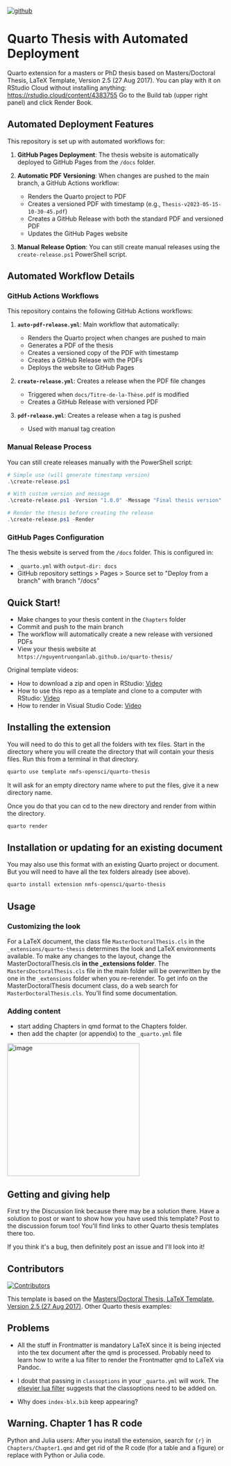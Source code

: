 [![github](https://img.shields.io/github/v/release/NguyenTruongAnLab/quarto-thesis?color=brightgreen&label=GitHub)](https://github.com/NguyenTruongAnLab/quarto-thesis/releases/latest)

# Quarto Thesis with Automated Deployment

Quarto extension for a masters or PhD thesis based on Masters/Doctoral Thesis, LaTeX Template, Version 2.5 (27 Aug 2017). You can play with it on RStudio Cloud without installing anything: https://rstudio.cloud/content/4383755  Go to the Build tab (upper right panel) and click Render Book.

## Automated Deployment Features

This repository is set up with automated workflows for:

1. **GitHub Pages Deployment**: The thesis website is automatically deployed to GitHub Pages from the `/docs` folder.

2. **Automatic PDF Versioning**: When changes are pushed to the main branch, a GitHub Actions workflow:
   - Renders the Quarto project to PDF
   - Creates a versioned PDF with timestamp (e.g., `Thesis-v2023-05-15-10-30-45.pdf`)
   - Creates a GitHub Release with both the standard PDF and versioned PDF
   - Updates the GitHub Pages website

3. **Manual Release Option**: You can still create manual releases using the `create-release.ps1` PowerShell script.

## Automated Workflow Details

### GitHub Actions Workflows

This repository contains the following GitHub Actions workflows:

1. **`auto-pdf-release.yml`**: Main workflow that automatically:
   - Renders the Quarto project when changes are pushed to main
   - Generates a PDF of the thesis
   - Creates a versioned copy of the PDF with timestamp
   - Creates a GitHub Release with the PDFs
   - Deploys the website to GitHub Pages

2. **`create-release.yml`**: Creates a release when the PDF file changes
   - Triggered when `docs/Titre-de-la-Thèse.pdf` is modified
   - Creates a GitHub Release with versioned PDF

3. **`pdf-release.yml`**: Creates a release when a tag is pushed
   - Used with manual tag creation

### Manual Release Process

You can still create releases manually with the PowerShell script:

```powershell
# Simple use (will generate timestamp version)
.\create-release.ps1

# With custom version and message
.\create-release.ps1 -Version "1.0.0" -Message "Final thesis version"

# Render the thesis before creating the release
.\create-release.ps1 -Render
```

### GitHub Pages Configuration

The thesis website is served from the `/docs` folder. This is configured in:
- `_quarto.yml` with `output-dir: docs`
- GitHub repository settings > Pages > Source set to "Deploy from a branch" with branch "/docs"

## Quick Start!

* Make changes to your thesis content in the `Chapters` folder
* Commit and push to the main branch
* The workflow will automatically create a new release with versioned PDFs
* View your thesis website at `https://nguyentruonganlab.github.io/quarto-thesis/`

Original template videos:
* How to download a zip and open in RStudio: [Video](https://youtu.be/33l8GhtUfnU)
* How to use this repo as a template and clone to a computer with RStudio: [Video](https://youtu.be/smzNQtogSaI)
* How to render in Visual Studio Code: [Video](https://youtu.be/IJe3A8-Ee2E)


## Installing the extension

You will need to do this to get all the folders with tex files. Start in the directory where you will create the directory that will contain your thesis files. Run this from a terminal in that directory.

```bash
quarto use template nmfs-opensci/quarto-thesis
```

It will ask for an empty directory name where to put the files, give it a new directory name.

Once you do that you can cd to the new directory and render from within the directory.

```bash
quarto render
```

## Installation or updating for an existing document

You may also use this format with an existing Quarto project or document. But you will need to have all the tex folders already (see above).

```bash
quarto install extension nmfs-opensci/quarto-thesis
```

## Usage

### Customizing the look

For a LaTeX document, the class file `MasterDoctoralThesis.cls` in the `_extensions/quarto-thesis` determines the look and LaTeX environments available. To make any changes to the layout, change the MasterDoctoralThesis.cls **in the _extensions folder**. The `MastersDoctoralThesis.cls` file in the main folder will be overwritten by the one in the `_extensions` folder when you re-rerender.  To get info on the MasterDoctoralThesis document class, do a web search for `MasterDoctoralThesis.cls`. You'll find some documentation.

### Adding content

* start adding Chapters in qmd format to the Chapters folder.
* then add the chapter (or appendix) to the `_quarto.yml` file

<img width="305" alt="image" src="https://github.com/nmfs-opensci/quarto-thesis/assets/2545978/3cbd21f5-185f-4930-8699-a623af15fd84">


## Getting and giving help

First try the Discussion link because there may be a solution there. Have a solution to post or want to show how you have used this template? Post to the discussion forum too! You'll find links to other Quarto thesis templates there too.

If you think it's a bug, then definitely post an issue and I'll look into it! 

## Contributors

[![Contributors](https://contrib.rocks/image?repo=nmfs-opensci/quarto-thesis)](https://github.com/nmfs-opensci/quarto-thesis/graphs/contributors)

This template is based on the [Masters/Doctoral Thesis, LaTeX Template, Version 2.5 (27 Aug 2017)](https://www.latextemplates.com/template/masters-doctoral-thesis). Other Quarto thesis examples:


## Problems

* All the stuff in Frontmatter is mandatory LaTeX since it is being injected into the tex document after the qmd is processed. Probably need to learn how to write a lua filter to render the Frontmatter qmd to LaTeX via Pandoc.

* I doubt that passing in `classoptions` in your `_quarto.yml` will work. The [elsevier lua filter](https://github.com/quarto-journals/elsevier/blob/main/_extensions/elsevier/elsevier.lua) suggests that the classoptions need to be added on.

* Why does `index-blx.bib` keep appearing?

## Warning. Chapter 1 has R code

Python and Julia users: After you install the extension, search for `{r}` in `Chapters/Chapter1.qmd` and get rid of the R code (for a table and a figure) or replace with Python or Julia code.
